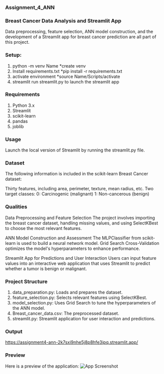 ### Assignment_4_ANN

### Breast Cancer Data Analysis and Streamlit App

Data preprocessing, feature selection, ANN model construction, and the development of a Streamlit app for breast cancer prediction are all part of this project.

### Setup:
1. python -m venv Name *create venv
2. Install requirements.txt *pip install -r requirements.txt
3. activate environment *source Name/Scripts/activate
4. streamlit run streamlit.py to launch the streamlit app
   
### Requirements
1. Python 3.x
2. Streamlit
3. scikit-learn
4. pandas
5. joblib

### Usage
Launch the local version of Streamlit by running the streamlit.py file.

### Dataset
The following information is included in the scikit-learn Breast Cancer dataset:

Thirty features, including area, perimeter, texture, mean radius, etc.
Two target classes:
0: Carcinogenic (malignant)
1: Non-cancerous (benign)

### Qualities
Data Preprocessing and Feature Selection
The project involves importing the breast cancer dataset, handling missing values, and using SelectKBest to choose the most relevant features.

ANN Model Construction and Assessment
The MLPClassifier from scikit-learn is used to build a neural network model. Grid Search Cross-Validation optimizes the model's hyperparameters to enhance performance.

Streamlit App for Predictions and User Interaction
Users can input feature values into an interactive web application that uses Streamlit to predict whether a tumor is benign or malignant.

### Project Structure

1. data_preparation.py: Loads and prepares the dataset.
2. feature_selection.py: Selects relevant features using SelectKBest.
3. model_selection.py: Uses Grid Search to tune the hyperparameters of the ANN model.
4. Breast_cancer_data.csv: The preprocessed dataset.
5. streamlit.py: Streamlit application for user interaction and predictions.

### Output

https://assignment4-ann-2k7sxi9nhe5j8p8hfe3ipq.streamlit.app/

### Preview
Here is a preview of the application:
<img src="https://github.com/SonaThapa/assignment_4-ANN/blob/main/preview/preview.png" alt="App Screenshot" >

